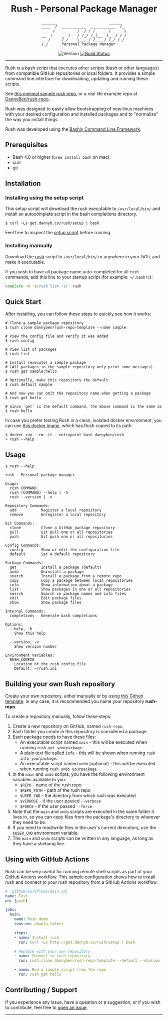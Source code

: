 <div align='center'>

# Rush - Personal Package Manager

```
_______                       ______  
____  /  ___________  ___________  /_ 
___  /   __  ___/  / / /_  ___/_  __ \
__  /    _  /   / /_/ /_(__  )_  / / /
_  /     /_/    \__,_/ /____/ /_/ /_/ 
/_/      Personal Package Manager     
```

![Version](https://img.shields.io/badge/version-0.7.11-blue.svg)
[![Build Status](https://github.com/DannyBen/rush-cli/workflows/Test/badge.svg)](https://github.com/DannyBen/rush-cli/actions?query=workflow%3ATest)

</div>

---

Rush is a bash script that executes other scripts (bash or other languages)
from compatible GitHub repositories or local folders. It provides a simple
command line interface for downloading, updating and running these scripts.

See [this minimal sample rush repo][sample], or a real life example
repo at [DannyBen/rush-repo][dannyben-repo].

Rush was designed to easily allow bootstrapping of new linux machines with 
your desired configuration and installed packages and to "normalize" the way
you install things.

Rush was developed using the [Bashly Command Line Framework][bashly].


## Prerequisites

- Bash 4.0 or higher (`brew install bash` on mac).
- curl 
- git


## Installation

### Installing using the setup script

This setup script will download the rush executable to `/usr/local/bin/` and
install an autocomplete script in the bash completions directory.

```shell
$ curl -Ls get.dannyb.co/rush/setup | bash
```

Feel free to inspect the [setup script](setup) before running.


### Installing manually

Download the [rush](rush) script to `/usr/local/bin/` or anywhere in your
`PATH`, and make it executable.

If you wish to have all package name auto-completed for all `rush` commands, 
add this line to your startup script (for example: `~/.bashrc`):

```bash
complete -W '$(rush list -s)' rush
```


## Quick Start

After installing, you can follow these steps to quickly see how it works:

```shell
# Clone a sample package repository
$ rush clone dannyben/rush-repo-template --name sample

# View the config file and verify it was added
$ rush config

# View list of packages
$ rush list

# Install (execute) a sample package
# (All packages in the sample repository only print some messages)
$ rush get sample:hello 

# Optionally, make this repository the default
$ rush default sample

# And now you can omit the repository name when getting a package
$ rush get hello

# Since `get` is the default command, the above command is the same as
$ rush hello
```

In case you prefer testing Rush in a clean, isolated docker environment, you
can use [this docker image][docker-image], which has Rush copied to its path:

    $ docker run --rm -it --entrypoint bash dannyben/rush
    > rush --help


## Usage

```
$ rush --help

rush - Personal package manager

Usage:
  rush COMMAND
  rush [COMMAND] --help | -h
  rush --version | -v

Repository Commands:
  add           Register a local repository
  remove        Unregister a local repository

Git Commands:
  clone         Clone a GitHub package repository
  pull          Git pull one or all repositories
  push          Git push one or all repositories

Config Commands:
  config        Show or edit the configuration file
  default       Set a default repository

Package Commands:
  get           Install a package (default)
  undo          Uninstall a package
  snatch        Install a package from a remote repo
  copy          Copy a package between local repositories
  info          Show information about a package
  list          Show packages in one or all repositories
  search        Search in package names and info files
  edit          Edit package files
  show          Show package files

Internal Commands:
  completions   Generate bash completions

Options:
  --help, -h
    Show this help

  --version, -v
    Show version number

Environment Variables:
  RUSH_CONFIG
    Location of the rush config file
    Default: ~/rush.ini
```


## Building your own Rush repository

Create your own repository, either manually or by using
[this Github template][sample]. In any case, it is recommended you name your 
repository **rush-repo**.

To create a repository manually, follow these steps:

1. Create a new repository on GitHub, named `rush-repo`.
2. Each folder you create in this repository is considered a package.
3. Each package needs to have these files:
   - An executable script named `main` - this will be executed when running
     `rush get yourpackage`.
   - A plain text file called `info` - this will be shown when running
     `rush info yourpackage`.
   - An executable script named `undo` (optional) - this will be executed 
     when running `rush undo yourpackage`.
4. In the `main` and `undo` scripts, you have the following environment
   variables available to you:
   - `$REPO` - name of the rush repo
   - `$REPO_PATH` - path of the rush repo
   - `$USER_CWD` - the directory from which rush was executed
   - `$VERBOSE` - if the user passed `--verbose`
   - `$FORCE` - if the user passed `--force`
5. Note that the `main` and `undo` scripts are executed in the same folder it
   lives in, so you can copy files from the package's directory to wherever
   they need to be.
6. If you need to read/write files in the user's current direcotory, use the
   `$USER_CWD` environment variable.
7. The `main` and `undo` scripts can be written in any language, as long as
   they have a shebang line.



## Using with GitHub Actions

Rush can be very useful for running remote shell scripts as part of your
GitHub Actions workflow. This sample configuration shows how to install rush
and connect to your rush repository from a GitHub Actions workflow.

```yaml
# .github/workflows/main.yml
name: Test
on: [push]

jobs:
  main:
    name: Rush demo
    runs-on: ubuntu-latest

    steps:
    - name: Install rush
      run: curl -Ls http://get.dannyb.co/rush/setup | bash

    # Replace with your own repository
    - name: Connect to rush repository
      run: rush clone dannyben/rush-repo-template --default --shallow

    - name: Run a sample script from the repo
      run: rush get hello
```

## Contributing / Support

If you experience any issue, have a question or a suggestion, or if you wish
to contribute, feel free to [open an issue][issues].

---

[sample]: https://github.com/DannyBen/rush-repo-template
[dannyben-repo]: https://github.com/dannyben/rush-repo
[bashly]: https://bashly.dannyb.co/
[docker-image]: https://github.com/dannyben/docker-rush
[issues]: https://github.com/DannyBen/rush-cli/issues

